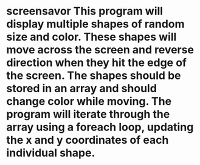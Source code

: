 # screensavor This program will display multiple shapes of random size and color. These shapes will move across the screen and reverse direction when they hit the edge of the screen. The shapes should be stored in an array and should change color while moving. The program will iterate through the array using a foreach loop, updating the x and y coordinates of each individual shape.

